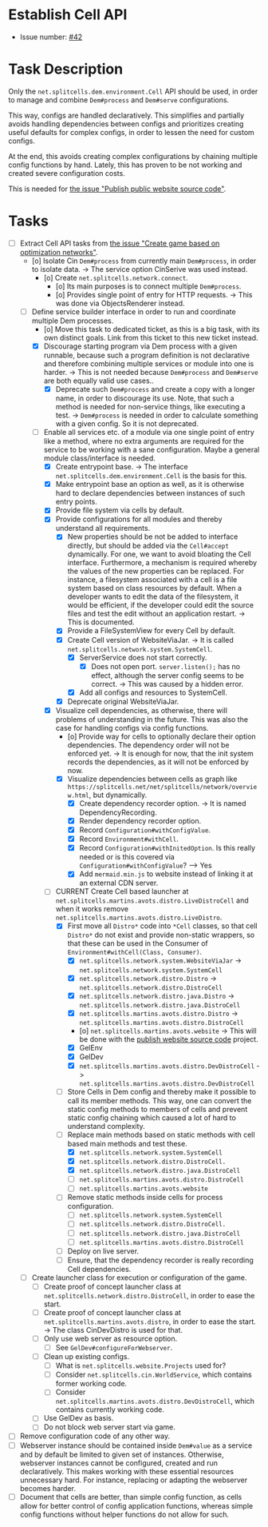 # Establish Cell API
* Issue number: [\#42](https://codeberg.org/splitcells-net/net.splitcells.network.community/issues/42)
# Task Description
Only the `net.splitcells.dem.environment.Cell` API should be used,
in order to manage and combine `Dem#process` and `Dem#serve` configurations.

This way, configs are handled declaratively.
This simplifies and partially avoids handling dependencies between configs and
prioritizes creating useful defaults for complex configs,
in order to lessen the need for custom configs.

At the end, this avoids creating complex configurations by chaining multiple config functions by hand.
Lately, this has proven to be not working and
created severe configuration costs.

This is needed for [the issue "Publish public website source code"](task-archive/9999-2021-03-21-publish-public-website-source-code.md).
# Tasks
* [ ] Extract Cell API tasks from [the issue "Create game based on optimization networks"](../features/task-archive/2022-12-21-1-create-game-based-on-optimization-networks.md).
    * [o] Isolate Cin `Dem#process` from currently main `Dem#process`, in order to isolate data. -> The service option CinSerive was used instead.
        * [o] Create `net.splitcells.network.connect`.
            * [o] Its main purposes is to connect multiple `Dem#process`. 
            * [o] Provides single point of entry for HTTP requests. -> This was done via ObjectsRenderer instead.
    * [ ] Define service builder interface in order to run and coordinate multiple Dem processes.
        * [o] Move this task to dedicated ticket, as this is a big task, with its own distinct goals.
          Link from this ticket to this new ticket instead.
        * [x] Discourage starting program via Dem process with a given runnable,
          because such a program definition is not declarative and therefore combining multiple services or module into
          one is harder.
          -> This is not needed because `Dem#process` and `Dem#serve` are both equally valid use cases..
            * [x] Deprecate such `Dem#process` and create a copy with a longer name, in order to discourage its use.
              Note, that such a method is needed for non-service things,
              like executing a test. -> `Dem#process` is needed in order to calculate something with a given config. So
              it is not deprecated.
        * [ ] Enable all services etc. of a module via one single point of entry like a method,
          where no extra arguments are required for the service to be working with a sane configuration.
          Maybe a general module class/interface is needed.
            * [x] Create entrypoint base. -> The interface `net.splitcells.dem.environment.Cell` is the basis for this.
            * [x] Make entrypoint base an option as well, as it is otherwise hard to declare dependencies between
              instances of such entry points.
            * [x] Provide file system via cells by default.
            * [x] Provide configurations for all modules and thereby understand all requirements.
                * [x] New properties should be not be added to interface directly,
                  but should be added via the `Cell#accept` dynamically.
                  For one, we want to avoid bloating the Cell interface.
                  Furthermore, a mechanism is required whereby the values of the new properties can be replaced.
                  For instance, a filesystem associated with a cell is a file system based on class resources by
                  default.
                  When a developer wants to edit the data of the filesystem, it would be efficient,
                  if the developer could edit the source files and test the edit without an application restart. -> This
                  is documented.
                * [x] Provide a FileSystemView for every Cell by default.
                * [x] Create Cell version of WebsiteViaJar. -> It is called `net.splitcells.network.system.SystemCell`.
                    * [x] ServerService does not start correctly.
                        * [x] Does not open port.
                          `server.listen();` has no effect, although the server config seems to be correct.
                          -> This was caused by a hidden error.
                    * [x] Add all configs and resources to SystemCell.
                * [x] Deprecate original WebsiteViaJar.
            * [X] Visualize cell dependencies, as otherwise, there will problems of understanding in the future.
              This was also the case for handling configs via config functions.
                * [o] Provide way for cells to optionally declare their option dependencies. The dependency order will
                  not be enforced yet. -> It is enough for now, that the init system records the dependencies, as it will not be enforced by now. 
                * [X] Visualize dependencies between cells as graph like `https://splitcells.net/net/splitcells/network/overview.html`,
                  but dynamically.
                    * [x] Create dependency recorder option.
                      -> It is named DependencyRecording.
                    * [x] Render dependency recorder option.
                    * [x] Record `Configuration#withConfigValue`.
                    * [X] Record `Environment#withCell`.
                    * [x] Record `Configuration#withInitedOption`. Is this really needed or is this covered via `Configuration#withConfigValue`? --> Yes
                    * [x] Add `mermaid.min.js` to website instead of linking it at an external CDN server.
            * [ ] CURRENT Create Cell based launcher at `net.splitcells.martins.avots.distro.LiveDistroCell` and
              when it works remove `net.splitcells.martins.avots.distro.LiveDistro`.
                * [X] First move all `Distro*` code into `*Cell` classes, so that cell `Distro*` do not exist and provide non-static wrappers,
                  so that these can be used in the Consumer of `Environment#withCell(Class, Consumer)`.
                    * [x] `net.splitcells.network.system.WebsiteViaJar` -> `net.splitcells.network.system.SystemCell`
                    * [x] `net.splitcells.network.distro.Distro` -> `net.splitcells.network.distro.DistroCell`
                    * [x] `net.splitcells.network.distro.java.Distro` -> `net.splitcells.network.distro.java.DistroCell`
                    * [x] `net.splitcells.martins.avots.distro.Distro` -> `net.splitcells.martins.avots.distro.DistroCell`
                    * [o] `net.splitcells.martins.avots.website` -> This will be done with the [publish website source code](task-archive/9999-2021-03-21-publish-public-website-source-code.md) project.
                    * [x] GelEnv
                    * [x] GelDev
                    * [X] `net.splitcells.martins.avots.distro.DevDistroCell` -> `net.splitcells.martins.avots.distro.DevDistroCell`
                * [ ] Store Cells in Dem config and thereby make it possible to call its member methods.
                  This way, one can convert the static config methods to members of cells and prevent static config chaining which caused a lot of hard to understand complexity.
                * [ ] Replace main methods based on static methods with cell based main methods and test these.
                    * [x] `net.splitcells.network.system.SystemCell`
                    * [x] `net.splitcells.network.distro.DistroCell.`
                    * [x] `net.splitcells.network.distro.java.DistroCell`
                    * [ ] `net.splitcells.martins.avots.distro.DistroCell`
                    * [ ] `net.splitcells.martins.avots.website`
              * [ ] Remove static methods inside cells for process configuration.
                  * [ ] `net.splitcells.network.system.SystemCell`
                  * [ ] `net.splitcells.network.distro.DistroCell.`
                  * [ ] `net.splitcells.network.distro.java.DistroCell`
                  * [ ] `net.splitcells.martins.avots.distro.DistroCell`
              * [ ] Deploy on live server.
              * [ ] Ensure, that the dependency recorder is really recording Cell dependencies.
    * [ ] Create launcher class for execution or configuration of the game.
        * [ ] Create proof of concept launcher class at `net.splitcells.network.distro.DistroCell`, in order to ease the
          start.
        * [ ] Create proof of concept launcher class at `net.splitcells.martins.avots.distro`, in order to ease the
          start. -> The class CinDevDistro is used for that.
        * [ ] Only use web server as resource option.
            * [ ] See `GelDev#configureForWebserver`.
        * [ ] Clean up existing configs.
            * [ ] What is `net.splitcells.website.Projects` used for?
            * [ ] Consider `net.splitcells.cin.WorldService`, which contains former working code.
            * [ ] Consider `net.splitcells.martins.avots.distro.DevDistroCell`, which contains currently working code.
        * [ ] Use GelDev as basis.
        * [ ] Do not block web server start via game.
* [ ] Remove configuration code of any other way.
* [ ] Webserver instance should be contained inside `Dem#value` as a service and
  by default be limited to given set of instances.
  Otherwise, webserver instances cannot be configured, created and run declaratively.
  This makes working with these essential resources unnecessary hard.
  For instance, replacing or adapting the webserver becomes harder.
* [ ] Document that cells are better, than simple config function,
  as cells allow for better control of config application functions,
  whereas simple config functions without helper functions do not allow for such.